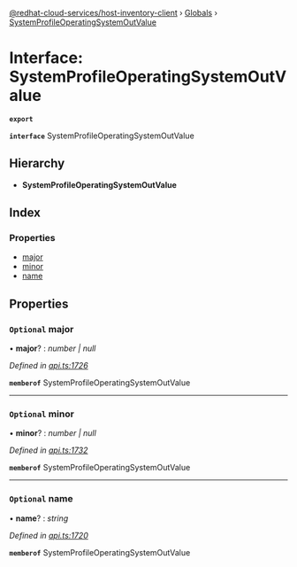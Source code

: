 [@redhat-cloud-services/host-inventory-client](../README.md) › [Globals](../globals.md) › [SystemProfileOperatingSystemOutValue](systemprofileoperatingsystemoutvalue.md)

# Interface: SystemProfileOperatingSystemOutValue

**`export`** 

**`interface`** SystemProfileOperatingSystemOutValue

## Hierarchy

* **SystemProfileOperatingSystemOutValue**

## Index

### Properties

* [major](systemprofileoperatingsystemoutvalue.md#optional-major)
* [minor](systemprofileoperatingsystemoutvalue.md#optional-minor)
* [name](systemprofileoperatingsystemoutvalue.md#optional-name)

## Properties

### `Optional` major

• **major**? : *number | null*

*Defined in [api.ts:1726](https://github.com/RedHatInsights/javascript-clients.gi/blob/master/packages/host-inventory/api.ts#L1726)*

**`memberof`** SystemProfileOperatingSystemOutValue

___

### `Optional` minor

• **minor**? : *number | null*

*Defined in [api.ts:1732](https://github.com/RedHatInsights/javascript-clients.gi/blob/master/packages/host-inventory/api.ts#L1732)*

**`memberof`** SystemProfileOperatingSystemOutValue

___

### `Optional` name

• **name**? : *string*

*Defined in [api.ts:1720](https://github.com/RedHatInsights/javascript-clients.gi/blob/master/packages/host-inventory/api.ts#L1720)*

**`memberof`** SystemProfileOperatingSystemOutValue
